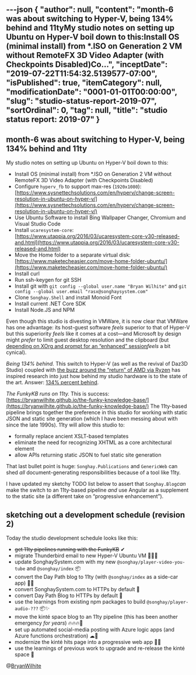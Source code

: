 ---json
{
  "author": null,
  "content": "month-6 was about switching to Hyper-V, being 134% behind and 11tyMy studio notes on setting up Ubuntu on Hyper-V boil down to this:Install OS (minimal install) from *.ISO on Generation 2 VM without RemoteFX 3D Video Adapter (with Checkpoints Disabled)Co...",
  "inceptDate": "2019-07-22T11:54:32.5139577-07:00",
  "isPublished": true,
  "itemCategory": null,
  "modificationDate": "0001-01-01T00:00:00",
  "slug": "studio-status-report-2019-07",
  "sortOrdinal": 0,
  "tag": null,
  "title": "studio status report: 2019-07"
}
---

## month-6 was about switching to Hyper-V, being 134% behind and 11ty

My studio notes on setting up Ubuntu on Hyper-V boil down to this:

*   Install OS (minimal install) from *.ISO on Generation 2 VM without RemoteFX 3D Video Adapter (with Checkpoints Disabled)
*   Configure `hyperv_fb` to support max-res (`1920x1080`): [https://www.sysnettechsolutions.com/en/hyperv/change-screen-resolution-in-ubuntu-on-hyper-v/](https://www.sysnettechsolutions.com/en/hyperv/change-screen-resolution-in-ubuntu-on-hyper-v/)
*   Use Ubuntu Software to install Bing Wallpaper Changer, Chromium and Visual Studio Code
*   Install `ucaresystem-core`: [https://www.utappia.org/2016/03/ucaresystem-core-v30-released-and.html](https://www.utappia.org/2016/03/ucaresystem-core-v30-released-and.html)
*   Move the Home folder to a separate virtual disk: [https://www.maketecheasier.com/move-home-folder-ubuntu/](https://www.maketecheasier.com/move-home-folder-ubuntu/)
*   Install curl
*   Run ssh-keygen for git SSH
*   Install git with `git config --global user.name "Bryan Wilhite"` and `git config --global user.email "rasx@songhaysystem.com"`
*   Clone `Songhay.Shell` and install Monoid Font
*   Install current .NET Core SDK
*   Install Node.JS and NPM

Even though this studio is divesting in VMWare, it is now clear that VMWare has one advantage: its host-guest software *feels* superior to that of Hyper-V but this superiority *feels* like it comes at a cost—and Microsoft by design might *prefer* to limit guest desktop resolution and the clipboard (but [depending on XOrg and prompt for an “enhanced” session](https://www.tenforums.com/virtualization/127999-hyper-v-windows-linux-rdc-rdp-no-connection-after-xorg-loging.html)*feels* a bit cynical).

*Being 134% behind.* This switch to Hyper-V (as well as the revival of Daz3D Studio) coupled with [the buzz around the “return” of AMD via Ryzen](https://www.youtube.com/watch?v=0GjSiLbCtHU) has inspired research into just how behind my studio hardware is to the state of the art. Answer: [134% percent behind](https://cpu.userbenchmark.com/Compare/AMD-Ryzen-7-2700X-vs-AMD-Phenom-II-X6-1055T/3958vs2003).

*The FunkyKB runs on 11ty.* This is success: [https://bryanwilhite.github.io/the-funky-knowledge-base/](https://bryanwilhite.github.io/the-funky-knowledge-base/) The 11ty-based pipeline brings together the preference in this studio for working with static JSON and static site generation (which I have been messing about with since the late 1990s). 11ty will allow this studio to:

*   formally replace ancient XSLT-based templates
*   eliminate the need for recognizing XHTML as a core architectural element
*   allow APIs returning static JSON to fuel static site generation

That last bullet point is huge: `Songhay.Publications` and `GenericWeb` can shed *all* document-generating responsibilities because of a tool like 11ty.

I have updated my sketchy TODO list below to assert that `Songhay.Blog`*can* make the switch to an 11ty-based pipeline *and* use Angular as a supplement to the static site (a different take on “progressive enhancement”).

## sketching out a development schedule (revision 2)

Today the studio development schedule looks like this:

*   <del>get 11ty pipelines running with the FunkyKB</del> ✔
*   migrate Thunderbird email to new Hyper-V Ubuntu VM 🚜🚛🚛
*   update SonghaySystem.com with my new `@songhay/player-video-you-tube` and `@songhay/index` 📦
*   convert the Day Path blog to 11ty (with `@songhay/index` as a side-car app) 💪💡
*   convert SonghaySystem.com to HTTPs by default 🔐
*   convert Day Path Blog to HTTPs by default 🔐
*   use the learnings from existing npm packages to build `@songhay/player-audio-???` 📦✨
*   move the kinté space blog to an 11ty pipeline (this has been another emergency *for years*) 🔥🔥🔥😬
*   set up automated social-media posting with Azure logic apps (and Azure functions orchestration) ☁🤖
*   modernize the kinté hits page into a progressive web app 💄✨
*   use the learnings of previous work to upgrade and re-release the kinté space 🚀

@[BryanWilhite](https://twitter.com/bryanwilhite)

